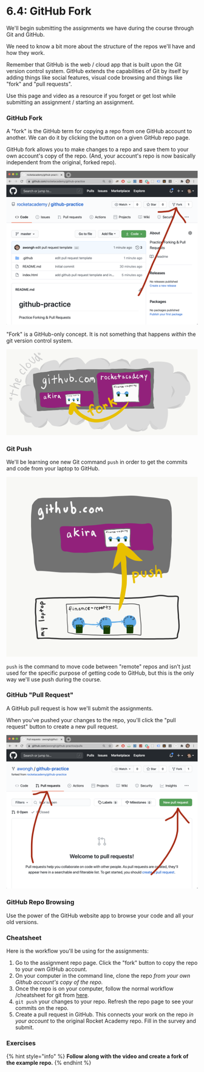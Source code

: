 # 6.4: GitHub Fork

We'll begin submitting the assignments we have during the course through Git and GitHub.

We need to know a bit more about the structure of the repos we'll have and how they work.

Remember that GitHub is the web / cloud app that is built upon the Git version control system. GitHub extends the capabilities of Git by itself by adding things like social features, visual code browsing and things like "fork" and "pull requests".

Use this page and video as a resource if you forget or get lost while submitting an assignment / starting an assignment.

### GitHub Fork

A "fork" is the GitHub term for copying a repo from one GitHub account to another. We can do it by clicking the button on a given GitHub repo page.

GitHub fork allows you to make changes to a repo and save them to your own account's copy of the repo. \(And, your account's repo is now basically independent from the original, forked repo\).

![How to find the fork button on a repo page.](../.gitbook/assets/screen-shot-2020-08-19-at-10.23.10-pm%20%281%29.png)



"Fork" is a GitHub-only concept. It is not something that happens _within_ the git version control system. 

![A &quot;fork&quot; is when you copy a repo from another account to your own inside of GitHub.](../.gitbook/assets/github-fork.png)



### 

### Git Push

We'll be learning one new Git  command `push` in order to get the commits and code from your laptop to GitHub.

![](../.gitbook/assets/github-push.png)



 `push` is the command to move code between "remote" repos and isn't just used for the specific purpose of getting code to GitHub, but this is the only way we'll use push during the course.

### GitHub "Pull Request"

A GitHub pull request is how we'll submit the assignments.

When you've pushed your changes to the repo, you'll click the "pull request" button to create a new pull request.

![How to find the pull request tab and new pull request button in GitHub.](../.gitbook/assets/screen-shot-2020-08-19-at-10.23.25-pm.png)

### GitHub Repo Browsing

Use the power of the GitHub website app to browse your code and all your old versions.

### Cheatsheet

Here is the workflow you'll be using for the assignments:

1. Go to the assignment repo page. Click the "fork" button to copy the repo to your own GitHub account.
2. On your computer in the command line, clone the repo _from your own Github account's copy of the repo._
3. Once the repo is on your computer, follow the normal workflow /cheatsheet for git from [here](../2-organising-and-managing-code-files/2-2-git.md#cheat-sheet). 
4. `git push` your changes to your repo. Refresh the repo page to see your commits on the repo.
5. Create a pull request in GitHub. This connects your work on the repo _in your account_ to the original Rocket Academy repo. Fill in the survey and submit.

### Exercises

{% hint style="info" %}
**Follow along with the video and create a fork of the example repo.**
{% endhint %}

